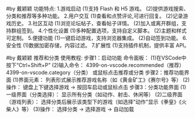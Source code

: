 #by 戴颖颖
功能特点:
1.游戏启动
(1)支持 Flash 和 H5 游戏。
(2)提供游戏搜索、分类和推荐等多种功能。
2.用户交互
(1)查看和点赞评论,可进行回复。
(2)记录游戏历史。
3.社区互动
(1)浏览论坛帖子，查看帖子详情。
(2)加入或离开群组，支持群组签到。
4.个性化设置
(1)多种配置选项，支持自定义脚本。
(2)主题和样式可定制。
5.便捷功能
(1)一键启动游戏，支持浏览器集成。
(2)自动签到功能。
6.安全性
(1)数据加密存储，内容过滤。
7.扩展性
(1)支持插件机制，提供丰富 API。

#by 戴颖颖
推荐和分类
使用教程:
步骤1：启动功能
命令面板：
(1)在VSCode中按下“Ctrl+Shift+P”
(2)输入命令：
4399-on-vscode.recommended（推荐）
4399-on-vscode.category（分类）
或鼠标点击推荐或分类
步骤2：推荐功能界面
(1)界面元素：
列表形式展示推荐游戏名称（如《黄金矿工》《赛尔号》等）
(2)操作：
键盘上下键选择游戏 → 按回车启动或鼠标点击
步骤3：分类功能界面
(1)一级界面（分类选择）：
显示所有分类（如动作、射击、休闲等）
(2)二级界面（游戏列表）：
选择分类后展示该类型下的游戏（如选择"动作"显示《拳皇》《火柴人》等）
(3)操作：
选择分类 → 选择游戏 → 自动加载

